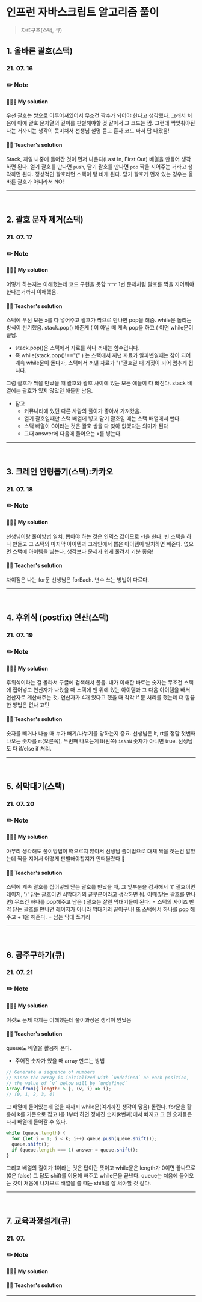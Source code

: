 # 인프런 자바스크립트 알고리즘 풀이

> 자료구조(스택, 큐)

## 1. 올바른 괄호(스택)

### 21. 07. 16

### ✏️ Note

#### 👩🏻‍💻 My solution

우선 괄호는 쌍으로 이루어져있어서 무조건 짝수가 되어야 한다고 생각했다.
그래서 처음에 아예 괄호 문자열의 길이를 판별해야할 것 같아서 그 코드는 짬.
그런데 짝맞춰야된다는 거까지는 생각이 못미쳐서 선생님 설명 듣고 혼자 코드 짜서 답 나왔음!

#### 👨‍🏫 Teacher's solution

Stack, 제일 나중에 들어간 것이 먼저 나온다(Last In, First Out)
베열을 만들어 생각하면 된다.
열기 괄호를 만나면 `push`, 닫기 괄호를 만나면 `pop`
짝을 지어주는 거라고 생각하면 된다.
정상적인 괄호라면 스택이 텅 비게 된다.
닫기 괄호가 먼저 있는 경우는 올바른 괄호가 아니라서 NO!

---

<br>

## 2. 괄호 문자 제거(스택)

### 21. 07. 17

### ✏️ Note

#### 👩🏻‍💻 My solution

어떻게 하는지는 이해했는데 코드 구현을 못함 ㅜㅜ
1번 문제처럼 괄호를 짝을 지어줘야한다는거까지 이해했음.

#### 👨‍🏫 Teacher's solution

스택에 우선 모든 x를 다 넣어주고 괄호가 짝으로 만나면 pop을 해줌.
while문 돌리는 방식이 신기했음.
stack.pop() 해준게 ( 이 아닐 때 계속 pop을 하고 ( 이면 while문이 끝남.

- stack.pop()은 스택에서 자료를 하나 꺼내는 함수입니다.
- 즉 while(stack.pop()!=="(" ) 는 스택에서 꺼낸 자료가 알파벳일때는 참이 되어 계속 while문이 돌다가, 스택에서 꺼낸 자료가 "("괄호일 때 거짓이 되어 멈추게 됩니다.

그럼 괄호가 짝을 만났을 때 괄호와 괄호 사이에 있는 모든 애들이 다 빠진다.
stack 배열에는 괄호가 있지 않았던 애들만 남음.

- 참고
  - 커뮤니티에 있던 다른 사람의 풀이가 좋아서 가져왔음.
  - 열기 괄호일때만 스택 배열에 넣고 닫기 괄호일 때는 스택 배열에서 뺀다.
  - 스택 배열이 0이라는 것은 괄호 쌍을 다 찾아 없앴다는 의미가 된다
  - 그때 answer에 다음에 들어오는 x를 넣는다.

---

<br>

## 3. 크레인 인형뽑기(스택):카카오

### 21. 07. 18

### ✏️ Note

#### 👩🏻‍💻 My solution

선생님이랑 풀이방법 일치.
뽑아야 하는 것은 인덱스 값이므로 -1을 한다.
빈 스택을 하나 만들고 그 스택의 마지막 아이템과 크레인에서 뽑은 아이템이 일치하면 빼준다.
없으면 스택에 아이템을 넣는다.
생각보다 문제가 쉽게 풀려서 기분 좋음!

#### 👨‍🏫 Teacher's solution

차이점은 나는 for문 선생님은 forEach.
변수 쓰는 방법이 다르다.

---

<br>

## 4. 후위식 (postfix) 연산(스택)

### 21. 07. 19

### ✏️ Note

#### 👩🏻‍💻 My solution

후위식이라는 걸 몰라서 구글에 검색해서 풀음.
내가 이해한 바로는 숫자는 무조건 스택에 집어넣고
연산자가 나왔을 때 스택에 맨 위에 있는 아이템과 그 다음 아이템을 빼서 연산자로 계산해주는 것.
연산자가 4개 있다고 했을 때 각각 if 문 처리를 했는데 더 깔끔한 방법은 없나 고민

#### 👨‍🏫 Teacher's solution

숫자를 빼거나 나눌 때 누가 빼기/나누기를 당하는지 중요.
선생님은 lt, rt를 정함
첫번째 나오는 숫자를 rt(오른쪽), 두번째 나오는게 lt(왼쪽)
`isNaN` 숫자가 아니면 true.
선생님도 다 if/else if 처리.

---

<br>

## 5. 쇠막대기(스택)

### 21. 07. 20

### ✏️ Note

#### 👩🏻‍💻 My solution

아무리 생각해도 풀이방법이 떠오르지 않아서 선생님 풀이법으로 대체
짝을 짓는건 알았는데 짝을 지어서 어떻게 판별해야할지가 안떠올랐다 🥲

#### 👨‍🏫 Teacher's solution

스택에 계속 괄호를 집어넣되 닫는 괄호를 만났을 때,
그 앞부분을 검사해서 '(' 괄호이면 레이저, ')' 닫는 괄호이면 쇠막대기의 끝부분이라고 생각하면 됨.
이때(닫는 괄호를 만나면) 무조건 하나를 pop해주고 남은 ( 괄호는 잘린 막대기들이 된다. = 스택의 사이즈
만약 닫는 괄호를 만나면 레이저가 아니라 막대기의 끝이구나!
또 스택에서 하나를 pop 해주고 + 1을 해준다. = 남는 막대 쪼가리

---

<br>

## 6. 공주구하기(큐)

### 21. 07. 21

### ✏️ Note

#### 👩🏻‍💻 My solution

이것도 문제 자체는 이해했는데 풀이과정은 생각이 안났음

#### 👨‍🏫 Teacher's solution

queue도 배열을 활용해 푼다.

- 주어진 숫자가 있을 때 array 만드는 방법

```js
// Generate a sequence of numbers
// Since the array is initialized with `undefined` on each position,
// the value of `v` below will be `undefined`
Array.from({ length: 5 }, (v, i) => i);
// [0, 1, 2, 3, 4]
```

그 배열에 들어있는게 없을 때까지 while문(여기까진 생각이 닿음) 돌린다.
for문을 활용해 k를 기준으로 잡고 i를 1부터 하면 정해진 숫자(k번째)에서 빠지고 그 전 숫자들은 다시 배열에 들어갈 수 있다.

```js
while (queue.length) {
  for (let i = 1; i < k; i++) queue.push(queue.shift());
  queue.shift();
  if (queue.length === 1) answer = queue.shift();
}
```

그리고 배열의 길이가 1이라는 것은 답이란 뜻이고 while문은 length가 0이면 끝나므로(0은 false)
그 답도 shift를 이용해 빼주고 while문을 끝낸다.
queue는 처음에 들어오는 것이 처음에 나가므로 배열을 쓸 때는 shift를 잘 써야할 것 같다.

---

<br>

## 7. 교육과정설계(큐)

### 21. 07.

### ✏️ Note

#### 👩🏻‍💻 My solution

#### 👨‍🏫 Teacher's solution

---

<br>
